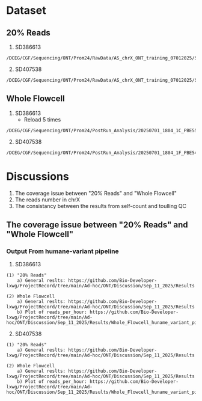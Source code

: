 # Dataset
## 20% Reads
1. SD386613
```
/DCEG/CGF/Sequencing/ONT/Prom24/RawData/AS_chrX_ONT_training_07012025/SD386613/20250701_1804_1C_PBE55027_8e8920e8/bam_pass
```
2. SD407538
```
/DCEG/CGF/Sequencing/ONT/Prom24/RawData/AS_chrX_ONT_training_07012025/SD407538/20250701_1804_1F_PBE54594_26fb9d5f/bam_pass
```
## Whole Flowcell
1. SD386613
   * Reload 5 times
```
/DCEG/CGF/Sequencing/ONT/Prom24/PostRun_Analysis/20250701_1804_1C_PBE55027_8e8920e8/pass
```
2. SD407538
```
/DCEG/CGF/Sequencing/ONT/Prom24/PostRun_Analysis/20250701_1804_1F_PBE54594_26fb9d5f/pass
```
# Discussions
1. The coverage issue between "20% Reads" and "Whole Flowcell"
2. The reads number in chrX
3. The consistancy between the results from self-count and toulling QC

## The coverage issue between "20% Reads" and "Whole Flowcell"
### Output From humane-variant pipeline
1. SD386613
```
(1) "20% Reads" 
    a) General reslts: https://github.com/Bio-Developer-lxwg/ProjectRecord/tree/main/Ad-hoc/ONT/Discussion/Sep_11_2025/Results

(2) Whole Flowcell
    a) General reslts: https://github.com/Bio-Developer-lxwg/ProjectRecord/tree/main/Ad-hoc/ONT/Discussion/Sep_11_2025/Results
    b) Plot of reads_per_hour: https://github.com/Bio-Developer-lxwg/ProjectRecord/tree/main/Ad-hoc/ONT/Discussion/Sep_11_2025/Results/Whole_Flowcell_huname_variant_pipeline_SD386613_reads_per_hour.png
```
   
2. SD407538
```
(1) "20% Reads" 
    a) General reslts: https://github.com/Bio-Developer-lxwg/ProjectRecord/tree/main/Ad-hoc/ONT/Discussion/Sep_11_2025/Results

(2) Whole Flowcell
    a) General reslts: https://github.com/Bio-Developer-lxwg/ProjectRecord/tree/main/Ad-hoc/ONT/Discussion/Sep_11_2025/Results
    b) Plot of reads_per_hour: https://github.com/Bio-Developer-lxwg/ProjectRecord/tree/main/Ad-hoc/ONT/Discussion/Sep_11_2025/Results/Whole_Flowcell_huname_variant_pipeline_SD407538_reads_per_hour.png
```
 
